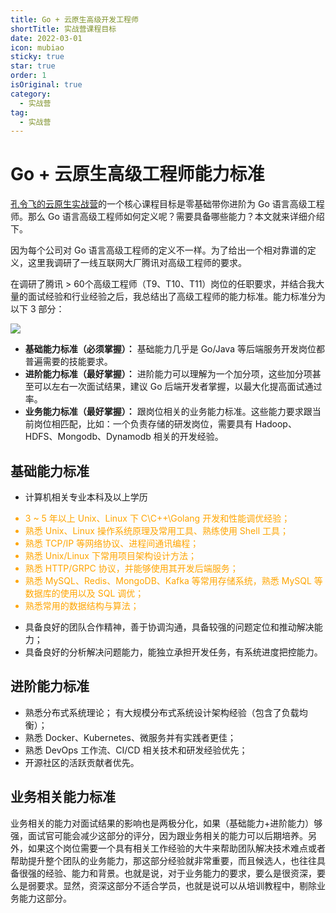 ```yaml
---
title: Go + 云原生高级开发工程师
shortTitle: 实战营课程目标
date: 2022-03-01
icon: mubiao
sticky: true
star: true
order: 1
isOriginal: true
category:
  - 实战营
tag:
  - 实战营
---
```


# Go + 云原生高级工程师能力标准

[孔令飞的云原生实战营](http://konglingfei.com/cloudnative/intro.html)的一个核心课程目标是零基础带你进阶为 Go 语言高级工程师。那么 Go 语言高级工程师如何定义呢？需要具备哪些能力？本文就来详细介绍下。

<!--more-->

因为每个公司对 Go 语言高级工程师的定义不一样。为了给出一个相对靠谱的定义，这里我调研了一线互联网大厂腾讯对高级工程师的要求。

在调研了腾讯 > 60个高级工程师（T9、T10、T11）岗位的任职要求，并结合我大量的面试经验和行业经验之后，我总结出了高级工程师的能力标准。能力标准分为以下 3 部分：

![](/assets/images/Go高级工程师能力标准-水印.png)

- **基础能力标准（必须掌握）：** 基础能力几乎是 Go/Java 等后端服务开发岗位都普遍需要的技能要求。
- **进阶能力标准（最好掌握）：** 进阶能力可以理解为一个加分项，这些加分项甚至可以左右一次面试结果，建议 Go 后端开发者掌握，以最大化提高面试通过率。
- **业务能力标准（最好掌握）：** 跟岗位相关的业务能力标准。这些能力要求跟当前岗位相匹配，比如：一个负责存储的研发岗位，需要具有 Hadoop、HDFS、Mongodb、Dynamodb 相关的开发经验。

## 基础能力标准

- 计算机相关专业本科及以上学历

<font color="orange">

- 3 ~ 5 年以上 Unix、Linux 下 C\C++\Golang 开发和性能调优经验；
- 熟悉 Unix、Linux 操作系统原理及常用工具、熟练使用 Shell 工具；
- 熟悉 TCP/IP 等网络协议、进程间通讯编程；
- 熟悉 Unix/Linux 下常用项目架构设计方法；
- 熟悉 HTTP/GRPC 协议，并能够使用其开发后端服务；
- 熟悉 MySQL、Redis、MongoDB、Kafka 等常用存储系统，熟悉 MySQL 等数据库的使用以及 SQL 调优；
- 熟悉常用的数据结构与算法；

</font>

- 具备良好的团队合作精神，善于协调沟通，具备较强的问题定位和推动解决能力；
- 具备良好的分析解决问题能力，能独立承担开发任务，有系统进度把控能力。

## 进阶能力标准

- 熟悉分布式系统理论； 有大规模分布式系统设计架构经验（包含了负载均衡）；
- 熟悉 Docker、Kubernetes、微服务并有实践者更佳；
- 熟悉 DevOps 工作流、CI/CD 相关技术和研发经验优先；
- 开源社区的活跃贡献者优先。

## 业务相关能力标准

业务相关的能力对面试结果的影响也是两极分化，如果（基础能力+进阶能力）够强，面试官可能会减少这部分的评分，因为跟业务相关的能力可以后期培养。另外，如果这个岗位需要一个具有相关工作经验的大牛来帮助团队解决技术难点或者帮助提升整个团队的业务能力，那这部分经验就非常重要，而且候选人，也往往具备很强的经验、能力和背景。也就是说，对于业务能力的要求，要么是很资深，要么是弱要求。显然，资深这部分不适合学员，也就是说可以从培训教程中，剔除业务能力这部分。
